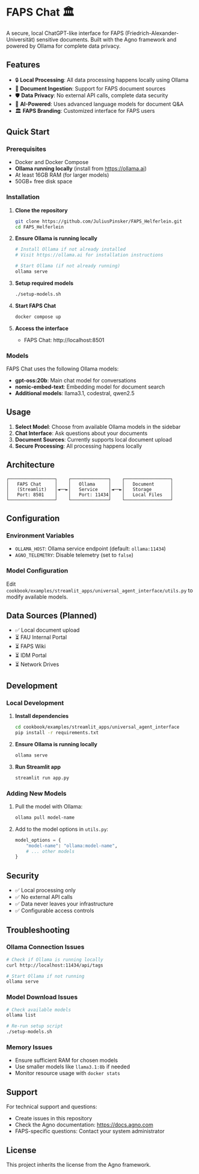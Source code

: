 # FAPS Chat 🏛️

A secure, local ChatGPT-like interface for FAPS (Friedrich-Alexander-Universität) sensitive documents. Built with the Agno framework and powered by Ollama for complete data privacy.

## Features

- 🔒 **Local Processing**: All data processing happens locally using Ollama
- 📄 **Document Ingestion**: Support for FAPS document sources
- 🛡️ **Data Privacy**: No external API calls, complete data security
- 🤖 **AI-Powered**: Uses advanced language models for document Q&A
- 🏛️ **FAPS Branding**: Customized interface for FAPS users

## Quick Start

### Prerequisites

- Docker and Docker Compose
- **Ollama running locally** (install from https://ollama.ai)
- At least 16GB RAM (for larger models)
- 50GB+ free disk space

### Installation

1. **Clone the repository**
   ```bash
   git clone https://github.com/JuliusPinsker/FAPS_Helferlein.git
   cd FAPS_Helferlein
   ```

2. **Ensure Ollama is running locally**
   ```bash
   # Install Ollama if not already installed
   # Visit https://ollama.ai for installation instructions
   
   # Start Ollama (if not already running)
   ollama serve
   ```

3. **Setup required models**
   ```bash
   ./setup-models.sh
   ```

4. **Start FAPS Chat**
   ```bash
   docker compose up
   ```

5. **Access the interface**
   - FAPS Chat: http://localhost:8501

### Models

FAPS Chat uses the following Ollama models:

- **gpt-oss:20b**: Main chat model for conversations
- **nomic-embed-text**: Embedding model for document search
- **Additional models**: llama3.1, codestral, qwen2.5

## Usage

1. **Select Model**: Choose from available Ollama models in the sidebar
2. **Chat Interface**: Ask questions about your documents
3. **Document Sources**: Currently supports local document upload
4. **Secure Processing**: All processing happens locally

## Architecture

```
┌─────────────────┐    ┌──────────────┐    ┌─────────────────┐
│   FAPS Chat     │    │   Ollama     │    │   Document      │
│   (Streamlit)   │◄──►│   Service    │◄──►│   Storage       │
│   Port: 8501    │    │   Port: 11434│    │   Local Files   │
└─────────────────┘    └──────────────┘    └─────────────────┘
```

## Configuration

### Environment Variables

- `OLLAMA_HOST`: Ollama service endpoint (default: `ollama:11434`)
- `AGNO_TELEMETRY`: Disable telemetry (set to `false`)

### Model Configuration

Edit `cookbook/examples/streamlit_apps/universal_agent_interface/utils.py` to modify available models.

## Data Sources (Planned)

- ✅ Local document upload
- ⏳ FAU Internal Portal
- ⏳ FAPS Wiki  
- ⏳ IDM Portal
- ⏳ Network Drives

## Development

### Local Development

1. **Install dependencies**
   ```bash
   cd cookbook/examples/streamlit_apps/universal_agent_interface
   pip install -r requirements.txt
   ```

2. **Ensure Ollama is running locally**
   ```bash
   ollama serve
   ```

3. **Run Streamlit app**
   ```bash
   streamlit run app.py
   ```

### Adding New Models

1. Pull the model with Ollama:
   ```bash
   ollama pull model-name
   ```

2. Add to the model options in `utils.py`:
   ```python
   model_options = {
       "model-name": "ollama:model-name",
       # ... other models
   }
   ```

## Security

- ✅ Local processing only
- ✅ No external API calls
- ✅ Data never leaves your infrastructure
- ✅ Configurable access controls

## Troubleshooting

### Ollama Connection Issues

```bash
# Check if Ollama is running locally
curl http://localhost:11434/api/tags

# Start Ollama if not running
ollama serve
```

### Model Download Issues

```bash
# Check available models
ollama list

# Re-run setup script
./setup-models.sh
```

### Memory Issues

- Ensure sufficient RAM for chosen models
- Use smaller models like `llama3.1:8b` if needed
- Monitor resource usage with `docker stats`

## Support

For technical support and questions:

- Create issues in this repository
- Check the Agno documentation: https://docs.agno.com
- FAPS-specific questions: Contact your system administrator

## License

This project inherits the license from the Agno framework.